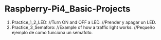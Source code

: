 # Raspberry-Pi4_Basic-Projects
1. Practice_1_2_LED: //Turn ON and OFF a LED.
                     //Prender y apagar un LED.
2. Practice_3_Semaforo: //Example of how a traffic light works.
                        //Pequeño ejemplo de como funciona un semafoto.
